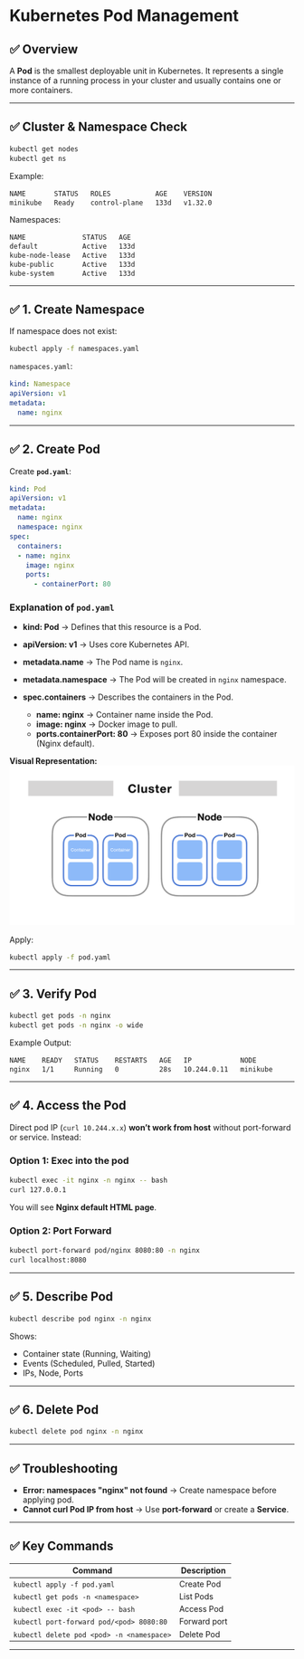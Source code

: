 # Kubernetes Pod Management

## ✅ Overview

A **Pod** is the smallest deployable unit in Kubernetes. It represents a single instance of a running process in your cluster and usually contains one or more containers.

---

## ✅ Cluster & Namespace Check

```bash
kubectl get nodes
kubectl get ns
```

Example:

```
NAME       STATUS   ROLES           AGE    VERSION
minikube   Ready    control-plane   133d   v1.32.0
```

Namespaces:

```
NAME              STATUS   AGE
default           Active   133d
kube-node-lease   Active   133d
kube-public       Active   133d
kube-system       Active   133d
```

---

## ✅ 1. Create Namespace

If namespace does not exist:

```bash
kubectl apply -f namespaces.yaml
```

`namespaces.yaml`:

```yaml
kind: Namespace
apiVersion: v1
metadata:
  name: nginx
```

---

## ✅ 2. Create Pod

Create **`pod.yaml`**:

```yaml
kind: Pod
apiVersion: v1
metadata:
  name: nginx
  namespace: nginx
spec:
  containers:
  - name: nginx
    image: nginx
    ports:
      - containerPort: 80
```

### **Explanation of `pod.yaml`**

* **kind: Pod** → Defines that this resource is a Pod.
* **apiVersion: v1** → Uses core Kubernetes API.
* **metadata.name** → The Pod name is `nginx`.
* **metadata.namespace** → The Pod will be created in `nginx` namespace.
* **spec.containers** → Describes the containers in the Pod.

  * **name: nginx** → Container name inside the Pod.
  * **image: nginx** → Docker image to pull.
  * **ports.containerPort: 80** → Exposes port 80 inside the container (Nginx default).

**Visual Representation:**
![Pod Architecture](pod.png)

Apply:

```bash
kubectl apply -f pod.yaml
```

---

## ✅ 3. Verify Pod

```bash
kubectl get pods -n nginx
kubectl get pods -n nginx -o wide
```

Example Output:

```
NAME    READY   STATUS    RESTARTS   AGE   IP            NODE
nginx   1/1     Running   0          28s   10.244.0.11   minikube
```

---

## ✅ 4. Access the Pod

Direct pod IP (`curl 10.244.x.x`) **won’t work from host** without port-forward or service. Instead:

### Option 1: Exec into the pod

```bash
kubectl exec -it nginx -n nginx -- bash
curl 127.0.0.1
```

You will see **Nginx default HTML page**.

### Option 2: Port Forward

```bash
kubectl port-forward pod/nginx 8080:80 -n nginx
curl localhost:8080
```

---

## ✅ 5. Describe Pod

```bash
kubectl describe pod nginx -n nginx
```

Shows:

* Container state (Running, Waiting)
* Events (Scheduled, Pulled, Started)
* IPs, Node, Ports

---

## ✅ 6. Delete Pod

```bash
kubectl delete pod nginx -n nginx
```

---

## ✅ Troubleshooting

* **Error: namespaces "nginx" not found**
  → Create namespace before applying pod.
* **Cannot curl Pod IP from host**
  → Use **port-forward** or create a **Service**.

---

## ✅ Key Commands

| Command                                   | Description  |
| ----------------------------------------- | ------------ |
| `kubectl apply -f pod.yaml`               | Create Pod   |
| `kubectl get pods -n <namespace>`         | List Pods    |
| `kubectl exec -it <pod> -- bash`          | Access Pod   |
| `kubectl port-forward pod/<pod> 8080:80`  | Forward port |
| `kubectl delete pod <pod> -n <namespace>` | Delete Pod   |

---

